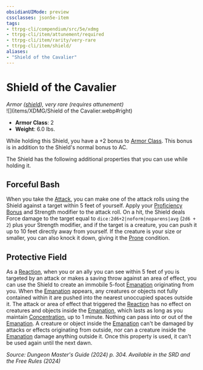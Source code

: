 ```yaml
---
obsidianUIMode: preview
cssclasses: json5e-item
tags:
- ttrpg-cli/compendium/src/5e/xdmg
- ttrpg-cli/item/attunement/required
- ttrpg-cli/item/rarity/very-rare
- ttrpg-cli/item/shield/
aliases: 
- "Shield of the Cavalier"
---
```

# Shield of the Cavalier
*Armor ([shield](/3-Mechanics/CLI/items/shield-xphb.md)), very rare (requires attunement)*  
![](items/XDMG/Shield of the Cavalier.webp#right)

- **Armor Class**: 2
- **Weight**: 6.0 lbs.

While holding this Shield, you have a +2 bonus to [Armor Class](/3-Mechanics/CLI/variant-rules/armor-class-xphb.md). This bonus is in addition to the Shield's normal bonus to AC.

The Shield has the following additional properties that you can use while holding it.

## Forceful Bash

When you take the [Attack](/3-Mechanics/CLI/actions.md#Attack), you can make one of the attack rolls using the Shield against a target within 5 feet of yourself. Apply your [Proficiency Bonus](/3-Mechanics/CLI/variant-rules/proficiency-xphb.md) and Strength modifier to the attack roll. On a hit, the Shield deals Force damage to the target equal to `dice:2d6+2|noform|noparens|avg` (`2d6 + 2`) plus your Strength modifier, and if the target is a creature, you can push it up to 10 feet directly away from yourself. If the creature is your size or smaller, you can also knock it down, giving it the [Prone](/3-Mechanics/CLI/conditions.md#Prone) condition.

## Protective Field

As a [Reaction](/3-Mechanics/CLI/variant-rules/reaction-xphb.md), when you or an ally you can see within 5 feet of you is targeted by an attack or makes a saving throw against an area of effect, you can use the Shield to create an immobile 5-foot [Emanation](/3-Mechanics/CLI/variant-rules/emanation-area-of-effect-xphb.md) originating from you. When the [Emanation](/3-Mechanics/CLI/variant-rules/emanation-area-of-effect-xphb.md) appears, any creatures or objects not fully contained within it are pushed into the nearest unoccupied spaces outside it. The attack or area of effect that triggered the [Reaction](/3-Mechanics/CLI/variant-rules/reaction-xphb.md) has no effect on creatures and objects inside the [Emanation](/3-Mechanics/CLI/variant-rules/emanation-area-of-effect-xphb.md), which lasts as long as you maintain [Concentration](/3-Mechanics/CLI/conditions.md#Concentration), up to 1 minute. Nothing can pass into or out of the [Emanation](/3-Mechanics/CLI/variant-rules/emanation-area-of-effect-xphb.md). A creature or object inside the [Emanation](/3-Mechanics/CLI/variant-rules/emanation-area-of-effect-xphb.md) can't be damaged by attacks or effects originating from outside, nor can a creature inside the [Emanation](/3-Mechanics/CLI/variant-rules/emanation-area-of-effect-xphb.md) damage anything outside it. Once this property is used, it can't be used again until the next dawn.

*Source: Dungeon Master's Guide (2024) p. 304. Available in the <span title='Systems Reference Document (5.2)'>SRD</span> and the Free Rules (2024)*